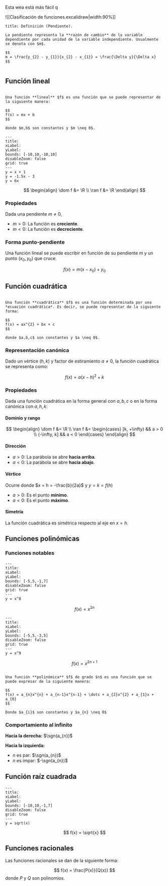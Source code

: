 Esta wea está más fácil q

![[Clasificación de funciones.excalidraw|width:90%]]

```ad-definition
title: Definición (Pendiente).

La pendiente representa la **razón de cambio** de la variable dependiente por cada unidad de la variable independiente. Usualmente se denota con $m$.

$$
m = \frac{y_{2} - y_{1}}{x_{2} - x_{1}} = \frac{\Delta y}{\Delta x}
$$


```

## Función lineal

```ad-definition

Una función **lineal** $f$ es una función que se puede representar de la siguiente manera:

$$
f(x) = mx + b
$$

donde $m,b$ son constantes y $m \neq 0$.

```


```functionplot
---
title: 
xLabel: 
yLabel: 
bounds: [-10,10,-10,10]
disableZoom: false
grid: true
---
y = x + 1
y = -1.5x - 3
y = 6x
```

$$
\begin{align}
\dom f &= \R \\
\ran f &= \R
\end{align}
$$

### Propiedades

Dada una pendiente $m \neq 0$,

- $m > 0$: La función es **creciente**.
- $m < 0$: La función es **decreciente**.

### Forma punto-pendiente

Una función lineal se puede escribir en función de su pendiente $m$ y un punto $(x_{0}, y_{0})$ que cruce.

$$
f(x) = m(x - x_{0}) + y_{0}
$$

## Función cuadrática

```ad-definition

Una función **cuadrática** $f$ es una función determinada por una *ecuación cuadrática*. Es decir, se puede representar de la siguiente forma:

$$
f(x) = ax^{2} + bx + c
$$

donde $a,b,c$ son constantes y $a \neq 0$.

```

### Representación canónica

Dado un vértice $(h, k)$ y factor de estiramiento $a \neq 0$, la función cuadrática se representa como:

$$
f(x) = a(x - h)^{2} + k
$$

### Propiedades

Dada una función cuadrática en la forma general con $a,b,c$ o en la forma canónica con $a,h,k$:

#### Dominio y rango

$$
\begin{align}
\dom f &= \R \\
\ran f &= \begin{cases}
[k, +\infty) && a > 0 \\
(-\infty, k] && a < 0
\end{cases}
\end{align}
$$

#### Dirección

- $a > 0$: La parábola se abre **hacia arriba**.
- $a < 0$: La parábola se abre **hacia abajo**.

#### Vértice

Ocurre donde $x = h = -\frac{b}{2a}$ y $y = k = f(h)$

- $a > 0$: Es el punto **mínimo**.
- $a < 0$: Es el punto **máximo**.

#### Simetría

La función cuadrática es simétrica respecto al eje en $x = h$.

## Funciones polinómicas

### Funciones notables

```functionplot
---
title: 
xLabel: 
yLabel: 
bounds: [-5,5,-1,7]
disableZoom: false
grid: true
---
y = x^8
```
$$
f(x) = x^{2n}
$$


```functionplot
---
title: 
xLabel: 
yLabel: 
bounds: [-5,5,-3,5]
disableZoom: false
grid: true
---
y = x^9
```
$$
f(x) = x^{2n + 1}
$$

```ad-definition

Una función **polinómica** $f$ de grado $n$ es una función que se puede expresar de la siguiente manera:

$$
f(x) = a_{n}x^{n} + a_{n-1}x^{n-1} + \dots + a_{2}x^{2} + a_{1}x + a_{0}
$$

Donde $a_{i}$ son constantes y $a_{n} \neq 0$

```

### Comportamiento al infinito

**Hacia la derecha:** $\sgn(a_{n})$

**Hacia la izquierda:**

- $n$ es par: $\sgn(a_{n})$
- $n$ es impar: $-\sgn(a_{n})$

## Función raíz cuadrada

```functionplot
---
title: 
xLabel: 
yLabel: 
bounds: [-10,10,-1,7]
disableZoom: false
grid: true
---
y = sqrt(x)
```
$$
f(x) = \sqrt{x}
$$

## Funciones racionales

Las funciones racionales se dan de la siguiente forma:

$$
f(x) = \frac{P(x)}{Q(x)}
$$
donde $P$ y $Q$ son polinomios.
